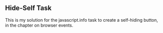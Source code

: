 ## Hide-Self Task

This is my solution for the javascript.info task to create a self-hiding button, in the chapter on browser events.  